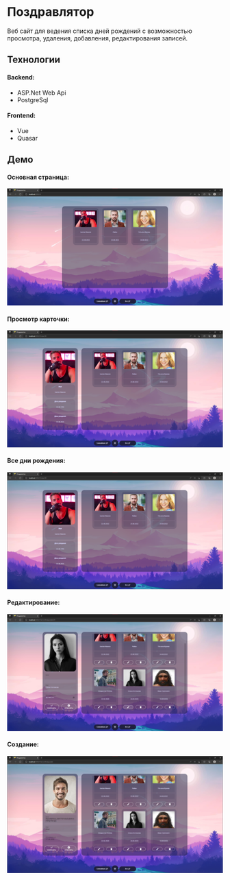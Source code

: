 # Поздравлятор

Веб сайт для ведения списка дней рождений с возможностью просмотра, удаления, добавления, редактирования записей.

## Технологии

#### Backend:

* ASP.Net Web Api
* PostgreSql

#### Frontend:

* Vue
* Quasar

## Демо

#### Основная страница:

![alt text](https://github.com/5G0D/Congratulator/blob/main/GitImages/index.png?raw=true)

#### Просмотр карточки:

![alt text](https://github.com/5G0D/Congratulator/blob/main/GitImages/coming_birthdays_view.png?raw=true)

#### Все дни рождения:

![alt text](https://github.com/5G0D/Congratulator/blob/main/GitImages/all_birthdays_view.png?raw=true)

#### Редактирование:

![alt text](https://github.com/5G0D/Congratulator/blob/main/GitImages/all_birthdays_edit.png?raw=true)

#### Создание:

![alt text](https://github.com/5G0D/Congratulator/blob/main/GitImages/all_birthdays_add.png?raw=true)